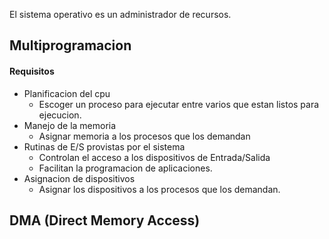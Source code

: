 El sistema operativo es un administrador de recursos.
## Multiprogramacion
#### Requisitos
- Planificacion del cpu
	- Escoger un proceso para ejecutar entre varios que estan listos para ejecucion.
- Manejo de la memoria
	- Asignar memoria a los procesos que los demandan
- Rutinas de E/S provistas por el sistema
	- Controlan el acceso a los dispositivos de Entrada/Salida
	- Facilitan la programacion de aplicaciones.
- Asignacion de dispositivos
	- Asignar los dispositivos a los procesos que los demandan.

## DMA (Direct Memory Access)